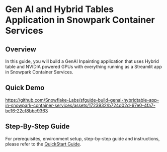 # Gen AI and Hybrid Tables Application in Snowpark Container Services

## Overview

In this guide, you will build a GenAI Inpainting application that uses Hybrid table and NVIDIA powered GPUs with everything running as a Streamlit app in Snowpark Container Services.

## Quick Demo

https://github.com/Snowflake-Labs/sfguide-build-genai-hybridtable-app-in-snowpark-container-services/assets/1723932/b724d02d-97e0-4fa7-be16-22cf8bbc9363

## Step-By-Step Guide

For prerequisites, environment setup, step-by-step guide and instructions, please refer to the [QuickStart Guide](https://quickstarts.snowflake.com/guide/build_genai_inpainting_and_hybridtable_app_in_snowpark_container_services/index.html).
